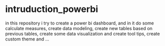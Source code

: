 # intruduction_powerbi
in this repository i try to create a power bi dashboard, and in it do some calculate measures, create data modeling, create new tables based on previous tables, create some data visualization and create tool tips, create custom theme and ... 
